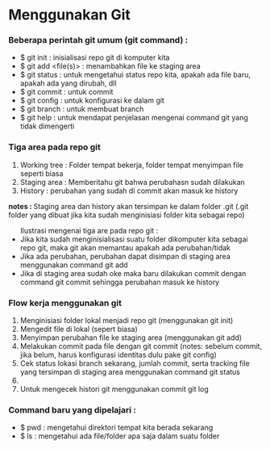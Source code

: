 <h1>Menggunakan Git</h1>

<h3>Beberapa perintah git umum (git command) : </h3>
<ul>
    <li>$ git init : inisialisasi repo git di komputer kita</li>
    <li>$ git add &ltfile(s)&gt : menambahkan file ke staging area </li>
    <li>$ git status : untuk mengetahui status repo kita, apakah ada file baru, apakah ada yang dirubah, dll</li>
    <li>$ git commit : untuk commit </li>
    <li>$ git config : untuk konfigurasi ke dalam git</li>
    <li>$ git branch : untuk membuat branch</li>
    <li>$ git help : untuk mendapat penjelasan mengenai command git yang tidak dimengerti</li>
</ul>

<h3>Tiga area pada repo git </h3> 
<ol>
    <li>Working tree : Folder tempat bekerja, folder tempat menyimpan file seperti biasa</li>
    <li>Staging area : Memberitahu git bahwa perubahasn sudah dilakukan</li>
    <li>History : perubahan yang sudah di commit akan masuk ke history</li>
</ol>
<p><strong>notes : </strong>Staging area dan history akan tersimpan ke dalam folder .git (.git folder yang dibuat jika kita sudah menginisiasi folder kita sebagai repo)</p>
<ul>Ilustrasi mengenai tiga are pada repo git : 
    <li>Jika kita sudah menginisialisasi suatu folder dikomputer kita sebagai repo git, maka git akan memantau apakah ada perubahan/tidak</li>
    <li>Jika ada perubahan, perubahan dapat disimpan di staging area menggunakan command git add</li>
    <li>Jika di staging area sudah oke maka baru dilakukan commit dengan command git commit sehingga perubahan masuk ke history</li>
</ul>

<h3>Flow kerja menggunakan git</h3>
<ol>
    <li>Menginisiasi folder lokal menjadi repo git (menggunakan git init)</li>
    <li>Mengedit file di lokal (sepert biasa)</li>
    <li>Menyimpan perubahan file ke staging area (menggunakan git add)</li>
    <li>Melakukan commit pada file dengan git commit (notes: sebelum commit, jika belum, harus konfigurasi identitas dulu pake git config)</li>
    <li>Cek status lokasi branch sekarang, jumlah commit, serta tracking file yang tersimpan di staging area menggunakan command git status<li>
    <li>Untuk mengecek histori git menggunakan commit git log</li>
</ol>

<h3>Command baru yang dipelajari :</h3>
<ul>
    <li>$ pwd : mengetahui direktori tempat kita berada sekarang</li>
    <li>$ ls : mengetahui ada file/folder apa saja dalam suatu folder</li>
</ul>